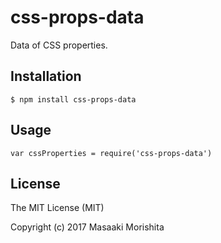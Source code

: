 # css-props-data

Data of CSS properties.

## Installation

```
$ npm install css-props-data
```

## Usage

```
var cssProperties = require('css-props-data')
```

## License

The MIT License (MIT)

Copyright (c) 2017 Masaaki Morishita
